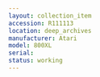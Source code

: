```yaml
---
layout: collection_item
accession: R111113
location: deep_archives
manufacturer: Atari
model: 800XL
serial: 
status: working
---
```


